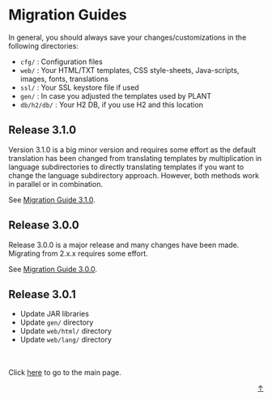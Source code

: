 # Migration Guides

In general, you should always save your changes/customizations in the following directories:

- `cfg/` : Configuration files
- `web/` : Your HTML/TXT templates, CSS style-sheets, Java-scripts, images, fonts, translations 
- `ssl/` : Your SSL keystore file if used
- `gen/` : In case you adjusted the templates used by PLANT
- `db/h2/db/` : Your H2 DB, if you use H2 and this location

## Release 3.1.0

Version 3.1.0 is a big minor version and requires some effort as the default translation has been 
changed from translating templates by multiplication in language subdirectories to directly 
translating templates if you want to change the language subdirectory approach. However, 
both methods work in parallel or in combination.

See [Migration Guide 3.1.0](migration/3_1_0.md).

## Release 3.0.0

Release 3.0.0 is a major release and many changes have been made. Migrating from 2.x.x requires some effort.

See [Migration Guide 3.0.0](migration/3_0_0.md).

## Release 3.0.1

- Update JAR libraries
- Update `gen/` directory
- Update `web/html/` directory
- Update `web/lang/` directory


<br>
<br>
Click <a href="../README.md">here</a> to go to the main page.

<p align="right"><a href="#top">&uarr;</a></p>
